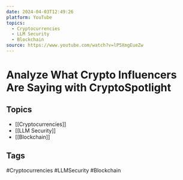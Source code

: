 ```yaml
---
date: 2024-04-03T12:49:26
platform: YouTube
topics:
  - Cryptocurrencies
  - LLM Security
  - Blockchain
source: https://www.youtube.com/watch?v=lP5XmgEueZw
---
```

# Analyze What Crypto Influencers Are Saying with CryptoSpotlight

## Topics
- [[Cryptocurrencies]]
- [[LLM Security]]
- [[Blockchain]]

## Tags
#Cryptocurrencies #LLMSecurity #Blockchain